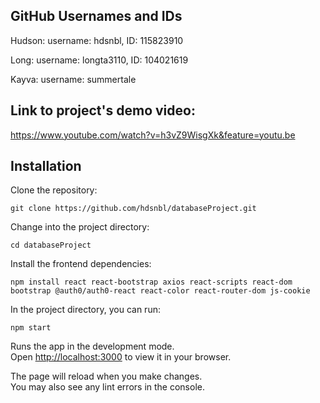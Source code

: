 ## GitHub Usernames and IDs

Hudson: username: hdsnbl, ID: 115823910

Long: username: longta3110, ID: 104021619

Kayva: username: summertale

## Link to project's demo video:
<!-- Put link here -->
https://www.youtube.com/watch?v=h3vZ9WisgXk&feature=youtu.be

## Installation

Clone the repository:

`
git clone https://github.com/hdsnbl/databaseProject.git
`

Change into the project directory:

`
cd databaseProject
`

Install the frontend dependencies:

`
npm install react react-bootstrap axios react-scripts react-dom bootstrap @auth0/auth0-react react-color react-router-dom js-cookie
`

<!-- Install the backend dependencies:

'
pip install flask-cors
' -->

<!-- ## Available Scripts -->

<!-- Installs:

### `npm install react react-bootstrap axios react-scripts react-dom bootstrap @auth0/auth0-react react-color react-router-dom js-cookie` -->

In the project directory, you can run:

`npm start`

Runs the app in the development mode.\
Open [http://localhost:3000](http://localhost:3000) to view it in your browser.

The page will reload when you make changes.\
You may also see any lint errors in the console.

<!-- ignore this -->
